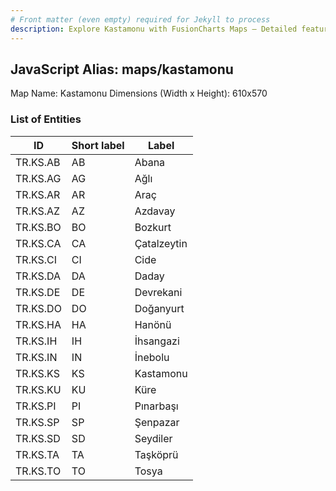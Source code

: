 ```yaml
---
# Front matter (even empty) required for Jekyll to process
description: Explore Kastamonu with FusionCharts Maps – Detailed features for seamless integration. Try now & enhance your data visualization today! 
---
```


## JavaScript Alias: maps/kastamonu

Map Name: Kastamonu
Dimensions (Width x Height): 610x570





### List of Entities

ID | Short label | Label
---|---|---|
TR.KS.AB | AB | Abana
TR.KS.AG | AG | Ağlı
TR.KS.AR | AR | Araç
TR.KS.AZ | AZ | Azdavay		
TR.KS.BO | BO | Bozkurt
TR.KS.CA | CA | Çatalzeytin
TR.KS.CI | CI | Cide
TR.KS.DA | DA | Daday		
TR.KS.DE | DE | Devrekani
TR.KS.DO | DO | Doğanyurt
TR.KS.HA | HA | Hanönü
TR.KS.IH | IH | İhsangazi		
TR.KS.IN | IN | İnebolu
TR.KS.KS | KS | Kastamonu
TR.KS.KU | KU | Küre
TR.KS.PI | PI | Pınarbaşı		
TR.KS.SP | SP | Şenpazar
TR.KS.SD | SD | Seydiler
TR.KS.TA | TA | Taşköprü
TR.KS.TO | TO | Tosya